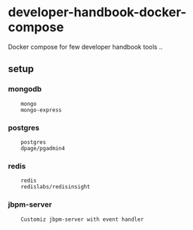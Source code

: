 # developer-handbook-docker-compose
Docker compose for few developer handbook tools ..

## setup 

### mongodb
```
    mongo
    mongo-express
```

### postgres
```
    postgres
    dpage/pgadmin4
```

### redis
```
    redis
    redislabs/redisinsight
```
### jbpm-server
```
    Customiz jbpm-server with event handler
```